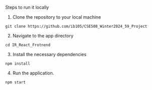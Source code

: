 Steps to run it locally

1. Clone the repository to your local machine

`git clone https://github.com/ib105/CSE508_Winter2024_59_Project`

2. Navigate to the app directory

`cd IR_React_Frotnend`

3. Install the necessary dependencies

`npm install`

4. Run the application.

`npm start` 
